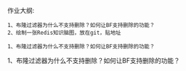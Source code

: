 作业大纲:

```
1、布隆过滤器为什么不支持删除？如何让BF支持删除的功能？
2、绘制一张Redis知识脑图，放在git，贴地址
```

```
1、布隆过滤器为什么不支持删除？如何让BF支持删除的功能？
```

1、布隆过滤器为什么不支持删除？如何让BF支持删除的功能？



